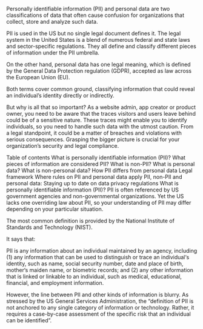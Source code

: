 Personally identifiable information (PII) and personal data are two classifications of data that often cause confusion for organizations that collect, store and analyze such data.

PII is used in the US but no single legal document defines it. The legal system in the United States is a blend of numerous federal and state laws and sector-specific regulations. They all define and classify different pieces of information under the PII umbrella.

On the other hand, personal data has one legal meaning, which is defined by the General Data Protection regulation (GDPR), accepted as law across the European Union (EU).

Both terms cover common ground, classifying information that could reveal an individual’s identity directly or indirectly.

But why is all that so important? As a website admin, app creator or product owner, you need to be aware that the traces visitors and users leave behind could be of a sensitive nature. These traces might enable you to identify individuals, so you need to handle such data with the utmost caution. From a legal standpoint, it could be a matter of breaches and violations with serious consequences. Grasping the bigger picture is crucial for your organization’s security and legal compliance.

Table of contents
What is personally identifiable information (PII)?
What pieces of information are considered PII?
What is non-PII?
What is personal data?
What is non-personal data?
How PII differs from personal data
Legal framework
Where rules on PII and personal data apply
PII, non-PII and personal data: Staying up to date on data privacy regulations
What is personally identifiable information (PII)?
PII is often referenced by US government agencies and non-governmental organizations. Yet the US lacks one overriding law about PII, so your understanding of PII may differ depending on your particular situation.

The most common definition is provided by the National Institute of Standards and Technology (NIST).

It says that:

PII is any information about an individual maintained by an agency, including (1) any information that can be used to distinguish or trace an individual‘s identity, such as name, social security number, date and place of birth, mother‘s maiden name, or biometric records; and (2) any other information that is linked or linkable to an individual, such as medical, educational, financial, and employment information.

However, the line between PII and other kinds of information is blurry. As stressed by the US General Services Administration, the “definition of PII is not anchored to any single category of information or technology. Rather, it requires a case-by-case assessment of the specific risk that an individual can be identified”. 